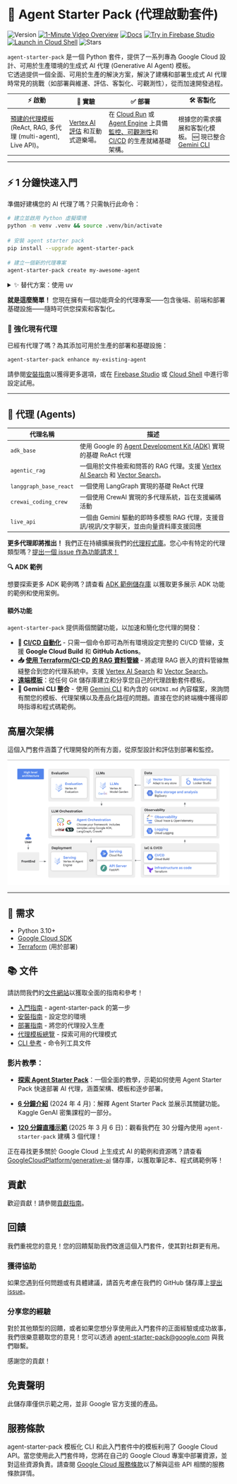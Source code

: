 # 🚀 Agent Starter Pack (代理啟動套件)

![Version](https://img.shields.io/pypi/v/agent-starter-pack?color=blue) [![1-Minute Video Overview](https://img.shields.io/badge/1--Minute%20Overview-gray)](https://youtu.be/jHt-ZVD660g) [![Docs](https://img.shields.io/badge/Documentation-gray)](https://googlecloudplatform.github.io/agent-starter-pack/) <a href="https://studio.firebase.google.com/new?template=https%3A%2F%2Fgithub.com%2FGoogleCloudPlatform%2Fagent-starter-pack%2Ftree%2Fmain%2Fsrc%2Fresources%2Fidx">
  <picture>
    <source
      media="(prefers-color-scheme: dark)"
      srcset="https://cdn.firebasestudio.dev/btn/try_light_20.svg">
    <source
      media="(prefers-color-scheme: light)"
      srcset="https://cdn.firebasestudio.dev/btn/try_dark_20.svg">
    <img
      height="20"
      alt="Try in Firebase Studio"
      src="https://cdn.firebasestudio.dev/btn/try_blue_20.svg">
  </picture>
</a> [![Launch in Cloud Shell](https://img.shields.io/badge/Launch-in_Cloud_Shell-white)](https://shell.cloud.google.com/cloudshell/editor?cloudshell_git_repo=https%3A%2F%2Fgithub.com%2Feliasecchig%2Fasp-open-in-cloud-shell&cloudshell_print=open-in-cs) ![Stars](https://img.shields.io/github/stars/GoogleCloudPlatform/agent-starter-pack?color=yellow)


`agent-starter-pack` 是一個 Python 套件，提供了一系列專為 Google Cloud 設計、可用於生產環境的生成式 AI 代理 (Generative AI Agent) 模板。<br>
它透過提供一個全面、可用於生產的解決方案，解決了建構和部署生成式 AI 代理時常見的挑戰（如部署與維運、評估、客製化、可觀測性），從而加速開發過程。

| ⚡️ 啟動 | 🧪 實驗 | ✅ 部署 | 🛠️ 客製化 |
|---|---|---|---|
| [預建的代理模板](./agents/) (ReAct, RAG, 多代理 (multi-agent), Live API)。 | [Vertex AI 評估](https://cloud.google.com/vertex-ai/generative-ai/docs/models/evaluation-overview) 和互動式遊樂場。 | 在 [Cloud Run](https://cloud.google.com/run) 或 [Agent Engine](https://cloud.google.com/vertex-ai/generative-ai/docs/agent-engine/overview) 上具備[監控、可觀測性](https://googlecloudplatform.github.io/agent-starter-pack/guide/observability)和 [CI/CD](https://googlecloudplatform.github.io/agent-starter-pack/guide/deployment) 的生產就緒基礎架構。 | 根據您的需求擴展和客製化模板。 🆕 現已整合 [Gemini CLI](https://github.com/google-gemini/gemini-cli) |

---
 
## ⚡ 1 分鐘快速入門

準備好建構您的 AI 代理了嗎？只需執行此命令：

```bash
# 建立並啟用 Python 虛擬環境
python -m venv .venv && source .venv/bin/activate

# 安裝 agent starter pack
pip install --upgrade agent-starter-pack

# 建立一個新的代理專案
agent-starter-pack create my-awesome-agent
```

<details>
<summary> ✨ 替代方案：使用 uv</summary>

如果您已安裝 [`uv`](https://github.com/astral-sh/uv)，您可以使用單一指令來建立和設定您的專案：
```bash
uvx agent-starter-pack create my-fullstack-agent
```
此命令能夠處理專案的建立，無需預先在虛擬環境中安裝套件。
</details>

**就是這麼簡單！** 您現在擁有一個功能齊全的代理專案——包含後端、前端和部署基礎設施——隨時可供您探索和客製化。

### 🔧 強化現有代理

已經有代理了嗎？為其添加可用於生產的部署和基礎設施：

```bash
agent-starter-pack enhance my-existing-agent
```

請參閱[安裝指南](https://googlecloudplatform.github.io/agent-starter-pack/guide/installation)以獲得更多選項，或在 [Firebase Studio](https://studio.firebase.google.com/new?template=https%3A%2F%2Fgithub.com%2FGoogleCloudPlatform%2Fagent-starter-pack%2Ftree%2Fmain%2Fsrc%2Fresources%2Fidx) 或 [Cloud Shell](https://shell.cloud.google.com/cloudshell/editor?cloudshell_git_repo=https%3A%2F%2Fgithub.com%2Feliasecchig%2Fasp-open-in-cloud-shell&cloudshell_print=open-in-cs) 中進行零設定試用。

---

## 🤖 代理 (Agents)

| 代理名稱                  | 描述                                                                                                                       |
|-----------------------------|-----------------------------------------------------------------------------------------------------------------------------------|
| `adk_base`      | 使用 Google 的 [Agent Development Kit (ADK)](https://github.com/google/adk-python) 實現的基礎 ReAct 代理 |
| `agentic_rag` | 一個用於文件檢索和問答的 RAG 代理。支援 [Vertex AI Search](https://cloud.google.com/generative-ai-app-builder/docs/enterprise-search-introduction) 和 [Vector Search](https://cloud.google.com/vertex-ai/docs/vector-search/overview)。       |
| `langgraph_base_react`      | 一個使用 LangGraph 實現的基礎 ReAct 代理 |
| `crewai_coding_crew`       | 一個使用 CrewAI 實現的多代理系統，旨在支援編碼活動       |
| `live_api`       | 一個由 Gemini 驅動的即時多模態 RAG 代理，支援音訊/視訊/文字聊天，並由向量資料庫支援回應                       |

**更多代理即將推出！** 我們正在持續擴展我們的[代理程式庫](https://googlecloudplatform.github.io/agent-starter-pack/agents/overview)。您心中有特定的代理類型嗎？[提出一個 issue 作為功能請求！](https://github.com/GoogleCloudPlatform/agent-starter-pack/issues/new?labels=enhancement)

**🔍 ADK 範例**

想要探索更多 ADK 範例嗎？請查看 [ADK 範例儲存庫](https://github.com/google/adk-samples) 以獲取更多展示 ADK 功能的範例和使用案例。

#### 額外功能

`agent-starter-pack` 提供兩個關鍵功能，以加速和簡化您代理的開發：
- **🔄 [CI/CD 自動化](https://googlecloudplatform.github.io/agent-starter-pack/cli/setup_cicd)** - 只需一個命令即可為所有環境設定完整的 CI/CD 管線，支援 **Google Cloud Build** 和 **GitHub Actions**。
- **📥 [使用 Terraform/CI-CD 的 RAG 資料管線](https://googlecloudplatform.github.io/agent-starter-pack/guide/data-ingestion)** - 將處理 RAG 嵌入的資料管線無縫整合到您的代理系統中。支援 [Vertex AI Search](https://cloud.google.com/generative-ai-app-builder/docs/enterprise-search-introduction) 和 [Vector Search](https://cloud.google.com/vertex-ai/docs/vector-search/overview)。
- **[遠端模板](docs/guide/remote-templating.md)**：從任何 Git 儲存庫建立和分享您自己的代理啟動套件模板。
- **🤖 Gemini CLI 整合** - 使用 [Gemini CLI](https://github.com/google-gemini/gemini-cli) 和內含的 `GEMINI.md` 內容檔案，來詢問有關您的模板、代理架構以及產品化路徑的問題。直接在您的終端機中獲得即時指導和程式碼範例。

## 高層次架構

這個入門套件涵蓋了代理開發的所有方面，從原型設計和評估到部署和監控。

![高層次架構](docs/images/ags_high_level_architecture.png "Architecture")

---

## 🔧 需求

- Python 3.10+
- [Google Cloud SDK](https://cloud.google.com/sdk/docs/install)
- [Terraform](https://developer.hashicorp.com/terraform/downloads) (用於部署)


## 📚 文件

請訪問我們的[文件網站](https://googlecloudplatform.github.io/agent-starter-pack/)以獲取全面的指南和參考！

- [入門指南](https://googlecloudplatform.github.io/agent-starter-pack/guide/getting-started) - agent-starter-pack 的第一步
- [安裝指南](https://googlecloudplatform.github.io/agent-starter-pack/guide/installation) - 設定您的環境
- [部署指南](https://googlecloudplatform.github.io/agent-starter-pack/guide/deployment) - 將您的代理投入生產
- [代理模板總覽](https://googlecloudplatform.github.io/agent-starter-pack/agents/overview) - 探索可用的代理模式
- [CLI 參考](https://googlecloudplatform.github.io/agent-starter-pack/cli/) - 命令列工具文件


### 影片教學：

- **[探索 Agent Starter Pack](https://www.youtube.com/watch?v=9zqwym-N3lg)**：一個全面的教學，示範如何使用 Agent Starter Pack 快速部署 AI 代理，涵蓋架構、模板和逐步部署。

- **[6 分鐘介紹](https://www.youtube.com/live/eZ-8UQ_t4YM?feature=shared&t=2791)** (2024 年 4 月)：解釋 Agent Starter Pack 並展示其關鍵功能。Kaggle GenAI 密集課程的一部分。

- **[120 分鐘直播示範](https://www.youtube.com/watch?v=yIRIT_EtALs&t=235s)** (2025 年 3 月 6 日)：觀看我們在 30 分鐘內使用 `agent-starter-pack` 建構 3 個代理！


正在尋找更多關於 Google Cloud 上生成式 AI 的範例和資源嗎？請查看 [GoogleCloudPlatform/generative-ai](https://github.com/GoogleCloudPlatform/generative-ai) 儲存庫，以獲取筆記本、程式碼範例等！

## 貢獻

歡迎貢獻！請參閱[貢獻指南](CONTRIBUTING.md)。

## 回饋

我們重視您的意見！您的回饋幫助我們改進這個入門套件，使其對社群更有用。

### 獲得協助

如果您遇到任何問題或有具體建議，請首先考慮在我們的 GitHub 儲存庫上[提出 issue](https://github.com/GoogleCloudPlatform/generative-ai/issues)。

### 分享您的經驗

對於其他類型的回饋，或者如果您想分享使用此入門套件的正面經驗或成功故事，我們很樂意聽取您的意見！您可以透過 <a href="mailto:agent-starter-pack@google.com">agent-starter-pack@google.com</a> 與我們聯繫。

感謝您的貢獻！

## 免責聲明

此儲存庫僅供示範之用，並非 Google 官方支援的產品。

## 服務條款

agent-starter-pack 模板化 CLI 和此入門套件中的模板利用了 Google Cloud API。當您使用此入門套件時，您將在自己的 Google Cloud 專案中部署資源，並對這些資源負責。請查閱 [Google Cloud 服務條款](https://cloud.google.com/terms/service-terms)以了解與這些 API 相關的服務條款詳情。
